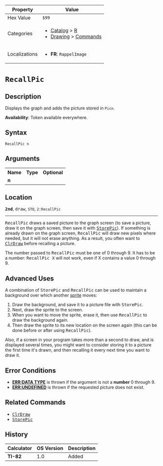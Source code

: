 | Property      | Value |
|---------------|-------|
| Hex Value     | `$99`|
| Categories    | <ul><li>[Catalog](<../categories/Catalog.md>) > [R](<../categories/Catalog.md#R>)</li><li>[Drawing](<../categories/Drawing.md>) > [Commands](<../categories/Drawing.md#Commands>)</li></ul> |
| Localizations | <ul><li><b>FR</b>: `RappelImage `</li></ul> |

# `RecallPic `

## Description
Displays the graph and adds the picture stored in `Picn`.


<b>Availability</b>: Token available everywhere.

## Syntax
`RecallPic n`

## Arguments
<table>
<tr><th>Name</th><th>Type</th><th>Optional</th></tr>

<tr><td><b>n</b></td><td></td><td></td></tr>

</table>

## Location
<tt><kbd><b>2nd</b></kbd></tt>, <kbd>draw</kbd>, `STO`, `2:RecallPic`
<hr>

<tt>RecallPic</tt> draws a saved picture to the graph screen (to save a picture, draw it on the graph screen, then save it with <tt><a href="StorePic.md">StorePic</a></tt>). If something is already drawn on the graph screen, <tt>RecallPic</tt> will draw new pixels where needed, but it will not erase anything. As a result, you often want to <tt><a href="ClrDraw.md">ClrDraw</a></tt> before recalling a picture.

The number passed to <tt>RecallPic</tt> must be one of 0 through 9. It has to be a number: <tt>RecallPic X</tt> will not work, even if X contains a value 0 through 9.

## Advanced Uses

A combination of <tt>StorePic</tt> and <tt>RecallPic</tt> can be used to maintain a background over which another [sprite](glossary#s) moves:

1.  Draw the background, and save it to a picture file with <tt>StorePic</tt>.
2.  Next, draw the sprite to the screen.
3.  When you want to move the sprite, erase it, then use <tt>RecallPic</tt> to draw the background again.
4.  Then draw the sprite to its new location on the screen again (this can be done before or after using <tt>RecallPic</tt>).

Also, if a screen in your program takes more than a second to draw, and is displayed several times, you might want to consider storing it to a picture the first time it's drawn, and then recalling it every next time you want to draw it.

## Error Conditions

*   **[ERR:DATA TYPE](errors#datatype)** is thrown if the argument is not a **number** 0 through 9.
*   **[ERR:UNDEFINED](errors#undefined)** is thrown if the requested picture does not exist.

## Related Commands

*   <tt><a href="ClrDraw.md">ClrDraw</a></tt>
*   <tt><a href="StorePic.md">StorePic</a></tt>

## History
| Calculator | OS Version | Description |
|------------|------------|-------------|
| <b>TI-82</b> | 1.0 | Added |


